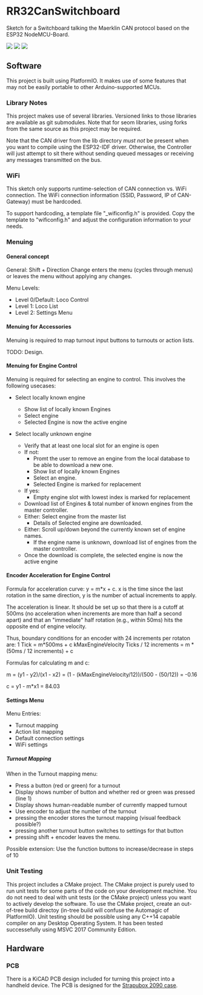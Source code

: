 # RR32CanSwitchboard
Sketch for a Switchboard talking the Maerklin CAN protocol based on the ESP32 NodeMCU-Board.

![](https://github.com/deltaphi/RR32CanController/workflows/.github/workflows/main.yml/badge.sv?event=push)
![](https://github.com/deltaphi/RR32CanController/workflows/.github/workflows/platformio.yml/badge.svg?event=push)
![](https://github.com/deltaphi/RR32CanController/workflows/.github/workflows/wintest.yml/badge.svg?event=push)

## Software

This project is built using PlatformIO. It makes use of some features that may
not be easily portable to other Arduino-supported MCUs.

### Library Notes

This project makes use of several libraries. Versioned links to those libraries
are available as git submodules. Note that for seom libraries, using forks from
the same source as this project may be required.

Note that the CAN driver from the lib directory *must not* be present when you
want to compile using the ESP32-IDF driver. Otherwise, the Controller will just
attempt to sit there without sending queued messages or receiving any messages
transmitted on the bus.

### WiFi

This sketch only supports runtime-selection of CAN connection vs. WiFi
connection. The WiFi connection information (SSID, Password, IP of CAN-Gateway)
must be hardcoded.

To support hardcoding, a template file "_wificonfig.h" is provided. Copy the
template to "wificonfig.h" and adjust the configuration information to your
needs.

### Menuing

#### General concept

General: Shift + Direction Change enters the menu (cycles through menus) or leaves the menu without applying any changes.

Menu Levels:

* Level 0/Default: Loco Control
* Level 1: Loco List
* Level 2: Settings Menu

#### Menuing for Accessories

Menuing is required to map turnout input buttons to turnouts or action lists.

TODO: Design.

#### Menuing for Engine Control

Menuing is required for selecting an engine to control. This involves the following usecases:

* Select locally known engine
    * Show list of locally known Engines
    * Select engine
    * Selected Engine is now the active engine

* Select locally unknown engine
    * Verify that at least one local slot for an engine is open
    * If not:
        * Promt the user to remove an engine from the local database to be able to download a new one.
        * Show list of locally known Engines
        * Select an engine.
        * Selected Engine is marked for replacement
    * If yes:
        * Empty engine slot with lowest index is marked for replacement
    * Download list of Engines & total number of known engines from the master controller.
    * Either: Select engine from the master list
        * Details of Selected engine are downloaded.
    * Either: Scroll up/down beyond the currently known set of engine names.
        * If the engine name is unknown, download list of engines from the master controller.
    * Once the download is complete, the selected engine is now the active engine

#### Encoder Acceleration for Engine Control

Formula for acceleration curve: y = m*x + c. x is the time since the last rotation in the same direction,
y is the number of actual increments to apply.

The acceleration is linear. It should be set up so that there is a cutoff at 500ms (no acceleration when
increments are more than half a second apart) and that an "immediate" half rotation (e.g., within 50ms)
hits the opposite end of engine velocity.

Thus, boundary conditions for an encoder with 24 increments per rotaton are:
1 Tick = m*500ms + c
kMaxEngineVelocity Ticks / 12 increments = m * (50ms / 12 increments) + c

Formulas for calculating m and c:

m = (y1 - y2)/(x1 - x2) = (1 - (kMaxEngineVelocity/12))/(500 - (50/12)) = -0.16

c = y1 - m*x1 = 84.03


#### Settings Menu

Menu Entries:

* Turnout mapping
* Action list mapping
* Default connection settings
* WiFi settings

##### Turnout Mapping

When in the Turnout mapping menu:

* Press a button (red or green) for a turnout
* Display shows number of button and whether red or green was pressed (line 1)
* Display shows human-readable number of currently mapped turnout
* Use encoder to adjust the number of the turnout
* pressing the encoder stores the turnout mapping (visual feedback possible?)
* pressing another turnout button switches to settings for that button
* pressing shift + encoder leaves the menu.

Possible extension: Use the function buttons to increase/decrease in steps of 10


### Unit Testing

This project includes a CMake project.
The CMake project is purely used to run unit tests for some parts of the code on your development machine.
You do not need to deal with unit tests (or the CMake project) unless you want to actively develop the software.
To use the CMake project, create an out-of-tree build directoy (in-tree build will confuse the Automagic of PlatformIO).
Unit testing should be possible using any C++14 capable compiler on any Desktop Operating System.
It has been tested successefully using MSVC 2017 Community Edition.

## Hardware

### PCB

There is a KiCAD PCB design included for turning this project into a handheld device.
The PCB is designed for the [Strapubox 2090 case](https://www.reichelt.de/kunststoffgehaeuse-129-x-40-x-26-mm-sp-2090-sw-p33828.html?&trstct=pos_0).